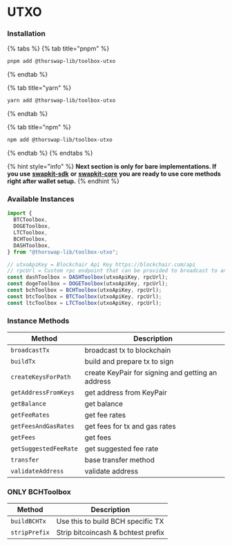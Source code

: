 # UTXO

### Installation

{% tabs %}
{% tab title="pnpm" %}
```bash
pnpm add @thorswap-lib/toolbox-utxo
```
{% endtab %}

{% tab title="yarn" %}
```bash
yarn add @thorswap-lib/toolbox-utxo
```
{% endtab %}

{% tab title="npm" %}
```bash
npm add @thorswap-lib/toolbox-utxo
```
{% endtab %}
{% endtabs %}

{% hint style="info" %}
**Next section is only for bare implementations. If you use** [**swapkit-sdk**](../install-swapkit-sdk.md) **or** [**swapkit-core**](../../reference/swapkit-sdk-methods/core.md) **you are ready to use core methods right after wallet setup.**
{% endhint %}

### Available Instances

```typescript
import {
  BTCToolbox,
  DOGEToolbox,
  LTCToolbox,
  BCHToolbox,
  DASHToolbox,
} from "@thorswap-lib/toolbox-utxo";

// utxoApiKey = Blockchair Api Key https://blockchair.com/api
// rpcUrl = Custom rpc endpoint that can be provided to broadcast to and fetch data from blockchain
const dashToolbox = DASHToolbox(utxoApiKey, rpcUrl);
const dogeToolbox = DOGEToolbox(utxoApiKey, rpcUrl);
const bchToolbox = BCHToolbox(utxoApiKey, rpcUrl);
const btcToolbox = BTCToolbox(utxoApiKey, rpcUrl);
const ltcToolbox = LTCToolbox(utxoApiKey, rpcUrl);
```

### Instance Methods

| Method                | Description                                       |
| --------------------- | ------------------------------------------------- |
| `broadcastTx`         | broadcast tx to blockchain                        |
| `buildTx`             | build and prepare tx to sign                      |
| `createKeysForPath`   | create KeyPair for signing and getting an address |
| `getAddressFromKeys`  | get address from KeyPair                          |
| `getBalance`          | get balance                                       |
| `getFeeRates`         | get fee rates                                     |
| `getFeesAndGasRates`  | get fees for tx and gas rates                     |
| `getFees`             | get fees                                          |
| `getSuggestedFeeRate` | get suggested fee rate                            |
| `transfer`            | base transfer method                              |
| `validateAddress`     | validate address                                  |

### ONLY BCHToolbox

| Method        | Description                        |
| ------------- | ---------------------------------- |
| `buildBCHTx`  | Use this to build BCH specific TX  |
| `stripPrefix` | Strip bitcoincash & bchtest prefix |
